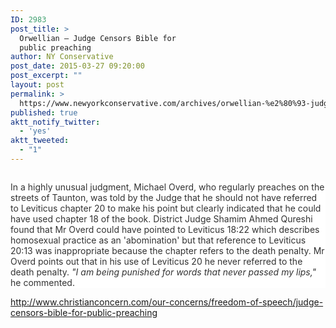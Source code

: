 ```yaml
---
ID: 2983
post_title: >
  Orwellian – Judge Censors Bible for
  public preaching
author: NY Conservative
post_date: 2015-03-27 09:20:00
post_excerpt: ""
layout: post
permalink: >
  https://www.newyorkconservative.com/archives/orwellian-%e2%80%93-judge-censors-bible-for-public-preaching/
published: true
aktt_notify_twitter:
  - 'yes'
aktt_tweeted:
  - "1"
---
```

<p><img src="http://www.newyorkconservative.com/wp-content/uploads/2015/03/032715_1319_OrwellianJu1.png" alt=""/>
	</p><p style="background: white"><span style="color:#333333">In a highly unusual judgment, Michael Overd, who regularly preaches on the streets of Taunton, was told by the Judge that he should not have referred to Leviticus chapter 20 to make his point but clearly indicated that he could have used chapter 18 of the book. District Judge Shamim Ahmed Qureshi found that Mr Overd could have pointed to Leviticus 18:22 which describes homosexual practice as an 'abomination' but that reference to Leviticus 20:13 was inappropriate because the chapter refers to the death penalty. Mr Overd points out that in his use of Leviticus 20 he never referred to the death penalty. <em>"I am being punished for words that never passed my lips,"</em> he commented.
</span></p><p><a href="http://www.christianconcern.com/our-concerns/freedom-of-speech/judge-censors-bible-for-public-preaching">http://www.christianconcern.com/our-concerns/freedom-of-speech/judge-censors-bible-for-public-preaching</a>
	</p>